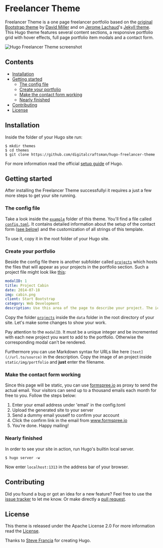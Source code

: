 # Freelancer Theme

Freelancer Theme is a one page freelancer portfolio based on the [original Bootstrap theme](//github.com/IronSummitMedia/startbootstrap-freelancer) by [David Miller](//github.com/davidtmiller) and on [Jerome Lachaud](//github.com/jeromelachaud)'s [Jekyll theme](//github.com/jeromelachaud/freelancer-theme). This Hugo theme features several content sections, a responsive portfolio grid with hover effects, full page portfolio item modals and a contact form.

![Hugo Freelancer Theme screenshot](https://raw.githubusercontent.com/digitalcraftsman/hugo-freelancer-theme/dev/images/screenshot.png)

## Contents

- [Installation](#installation)
- [Getting started](#getting-started)
  - [The config file](#the-config-file)
  - [Create your portfolio](#create-your-portfolio)
  - [Make the contact form working](#make-the-contact-form-working)
  - [Nearly finished](#nearly-finished)
- [Contributing](#contributing)
- [License](#license)


## Installation

Inside the folder of your Hugo site run:

    $ mkdir themes
    $ cd themes
    $ git clone https://github.com/digitalcraftsman/hugo-freelancer-theme

For more information read the official [setup guide](//gohugo.io/overview/installing/) of Hugo.


## Getting started

After installing the Freelancer Theme successfullyi it requires a just a few more steps to get your site running.


### The config file

Take a look inside the [`example`](//github.com/digitalcraftsman/hugo-freelancer-theme/tree/dev/examples) folder of this theme. You'll find a file called [`config.toml`](//github.com/digitalcraftsman/hugo-freelancer-theme/blob/dev/examples/config.toml).
It contains detailed information about the setup of the contact form ([see below](#make-the-contact-form-working)) and the customization of all strings of this template. 

To use it, copy it in the root folder of your Hugo site.


### Create your portfolio

Beside the config file there is another subfolder called [`projects`](//github.com/digitalcraftsman/hugo-freelancer-theme/tree/dev/examples/projects) which hosts the files that will appear
as your projects in the portfolio section. Such a project file might look like [this](//github.com/digitalcraftsman/hugo-freelancer-theme/blob/dev/examples/projects/2014-07-18-project-1.yaml):

```yaml
modalID: 1
title: Project Cabin
date: 2014-07-18
img: cabin.png
client: Start Bootstrap
category: Web Development
description: Use this area of the page to describe your project. The icon above is part of a free icon set by [Flat Icons](//sellfy.com/p/8Q9P/jV3VZ/"). On their website, you can download their free set with 16 icons, or you can purchase the entire set with 146 icons for only $12!
```

Copy the folder [`projects`](//github.com/digitalcraftsman/hugo-freelancer-theme/tree/dev/examples/projects) inside the `data` folder in the root directory of your site. Let's make some changes to show your work.

Pay attention to the `modalID`. It must be a unique integer and be incremented with each new project you want to add to the portfolio. Otherwise the corresponding modal can't be rendered.

Furthermore you can use Markdown syntax for URLs like here `[text](//url.to/source)` in the description. Copy the image of an project inside `static/img/portfolio` and **just** enter the filename.


### Make the contact form working

Since this page will be static, you can use [formspree.io](//formspree.io/) as proxy to send the actual email. Your visitors can send up to a thousand emails each month for free to you. Follow the steps below:

1. Enter your email address under 'email' in the config.toml
2. Upload the generated site to your server
3. Send a dummy email youself to confirm your account
4. Click the confirm link in the email from www.formspree.io
5. You're done. Happy mailing!


### Nearly finished

In order to see your site in action, run Hugo's builtin local server. 

    $ hugo server -w

Now enter `localhost:1313` in the address bar of your browser.


## Contributing

Did you found a bug or got an idea for a new feature? Feel free to use the [issue tracker](//github.com/digitalcraftsman/hugo-freelancer-theme/issues) to let me know. Or make directly a [pull request](//github.com/digitalcraftsman/hugo-freelancer-theme/pulls).


## License

This theme is released under the Apache License 2.0 For more information read the [License](//github.com/digitalcraftsman/hugo-freelancer-theme/blob/master/LICENSE).

Thanks to [Steve Francia](//github.com/spf13) for creating Hugo.
